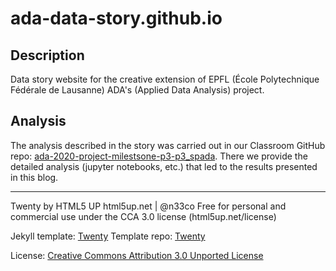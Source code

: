 # ada-data-story.github.io

## Description

Data story website for the creative extension of EPFL (École Polytechnique Fédérale de Lausanne) ADA's (Applied Data Analysis) project.

## Analysis

The analysis described in the story was carried out in our Classroom GitHub repo: [ada-2020-project-milestsone-p3-p3_spada](https://github.com/epfl-ada/ada-2020-project-milestone-p3-p3_spada). There we provide the detailed analysis (jupyter notebooks, etc.) that led to the results presented in this blog.

---
Twenty by HTML5 UP
html5up.net | @n33co
Free for personal and commercial use under the CCA 3.0 license (html5up.net/license)

Jekyll template: [Twenty](http://jekyllthemes.org/themes/twenty/)
Template repo: [Twenty](https://github.com/old-jekyll-templates/Twenty-Jekyll-Theme)


License: [Creative Commons Attribution 3.0 Unported License](https://creativecommons.org/licenses/by/3.0/)